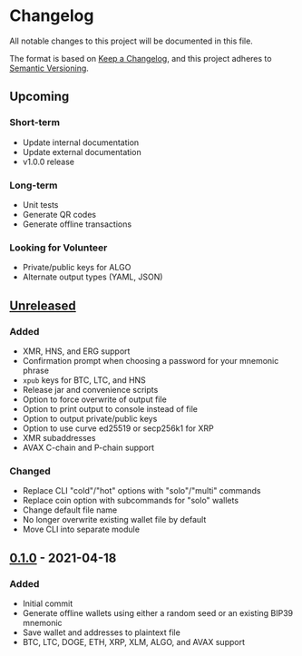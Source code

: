 # Changelog
All notable changes to this project will be documented in this file.

The format is based on [Keep a Changelog](https://keepachangelog.com/en/1.0.0/),
and this project adheres to [Semantic Versioning](https://semver.org/spec/v2.0.0.html).

## Upcoming
### Short-term
- Update internal documentation
- Update external documentation
- v1.0.0 release

### Long-term
- Unit tests
- Generate QR codes
- Generate offline transactions

### Looking for Volunteer
- Private/public keys for ALGO
- Alternate output types (YAML, JSON)

## [Unreleased]
### Added
- XMR, HNS, and ERG support
- Confirmation prompt when choosing a password for your mnemonic phrase
- `xpub` keys for BTC, LTC, and HNS
- Release jar and convenience scripts
- Option to force overwrite of output file
- Option to print output to console instead of file
- Option to output private/public keys
- Option to use curve ed25519 or secp256k1 for XRP
- XMR subaddresses
- AVAX C-chain and P-chain support
### Changed
- Replace CLI "cold"/"hot" options with "solo"/"multi" commands
- Replace coin option with subcommands for "solo" wallets
- Change default file name
- No longer overwrite existing wallet file by default
- Move CLI into separate module

## [0.1.0] - 2021-04-18
### Added
- Initial commit
- Generate offline wallets using either a random seed or an existing BIP39 mnemonic
- Save wallet and addresses to plaintext file
- BTC, LTC, DOGE, ETH, XRP, XLM, ALGO, and AVAX support

[Unreleased]: https://github.com/ashelkovnykov/offline-wallet-generator/compare/v0.1.0...HEAD
[0.1.0]: https://github.com/ashelkovnykov/offline-wallet-generator/releases/tag/v0.1.0

